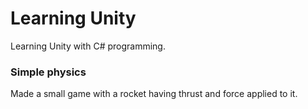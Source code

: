 # Learning Unity
Learning Unity with C# programming.

### Simple physics
Made a small game with a rocket having thrust and force applied to it.

